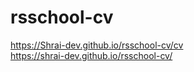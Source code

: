 # rsschool-cv  
https://Shrai-dev.github.io/rsschool-cv/cv  
https://shrai-dev.github.io/rsschool-cv/
